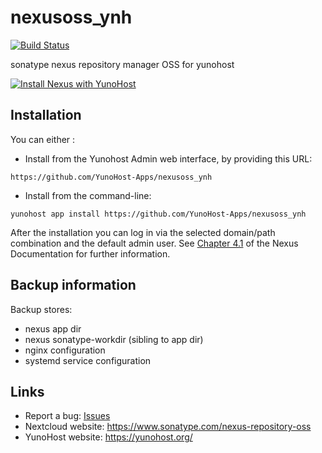 # nexusoss_ynh
[![Build Status](https://travis-ci.org/YunoHost-Apps/nexusoss_ynh.svg?branch=master)](https://travis-ci.org/YunoHost-Apps/nexusoss_ynh)

sonatype nexus repository manager OSS for yunohost

[![Install Nexus with YunoHost](https://install-app.yunohost.org/install-with-yunohost.png)](https://install-app.yunohost.org/?app=nexusoss)

## Installation

You can either :

* Install from the Yunohost Admin web interface, by providing this URL: 

`https://github.com/YunoHost-Apps/nexusoss_ynh`

* Install from the command-line: 

`yunohost app install https://github.com/YunoHost-Apps/nexusoss_ynh`

After the installation you can log in via the selected domain/path combination and the default admin user.
See [Chapter 4.1](https://books.sonatype.com/nexus-book/3.0/reference/admin.html) of the Nexus Documentation for further information.

## Backup information

Backup stores:

- nexus app dir
- nexus sonatype-workdir (sibling to app dir)
- nginx configuration
- systemd service configuration

## Links

 * Report a bug: [Issues](/../../issues)
 * Nextcloud website: https://www.sonatype.com/nexus-repository-oss
 * YunoHost website: https://yunohost.org/
